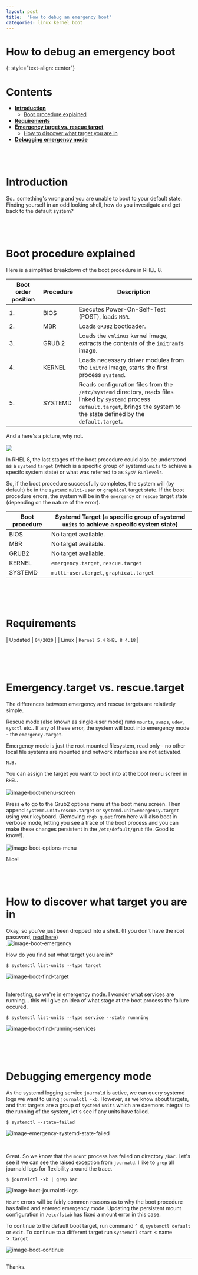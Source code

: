 ```yaml
---
layout: post
title:  "How to debug an emergency boot"
categories: linux kernel boot
---
```


# How to debug an emergency boot
{: style="text-align: center"}

# Contents

- [**Introduction**](#introduction)<br>
  - [Boot procedure explained](#boot-procedure-explained)<br>
- [**Requirements**](#requirements)<br>
- [**Emergency target vs. rescue target**](#emergency-target-vs.-rescue-target)<br>
  - [How to discover what target you are in](#how-to-discover-what-target-you-are-in)<br>
- [**Debugging emergency mode**](#debugging-emergency-mode)
<br><br><br><br>

# Introduction

So.. something's wrong and you are unable to boot to your default state. Finding yourself in an odd looking shell, how do you investigate and get back to the default system?
<br><br><br><br>

# Boot procedure explained

Here is a simplified breakdown of the boot procedure in RHEL 8. 

| Boot order position |Procedure | Description |
|--|-- |--
|1. | BIOS | Executes Power-On-Self-Test (POST), loads `MBR`.|
|2. | MBR | Loads `GRUB2` bootloader.|
|3. | GRUB 2| Loads the `vmlinuz` kernel image, extracts the contents of the `initramfs` image.|
|4. | KERNEL | Loads necessary driver modules from the `initrd` image, starts the first process `systemd`.|
|5. | SYSTEMD | Reads configuration files from the `/etc/systemd` directory, reads files linked by `systemd` process `default.target`, brings the system to the state defined by the `default.target`.|

And a here's a picture, why not.<br><br>
![](https://static.thegeekstuff.com/wp-content/uploads/2011/02/linux-boot-process.png)

In RHEL 8, the last stages of the boot procedure could also be understood as a `systemd` `target` (which is a specific group of systemd `units` to achieve a specifc system state) or what was referred to as `SysV Runlevels`.

So, if the boot procedure successfully completes, the system will (by default) be in the `systemd` `multi-user` or `graphical` target state. If the boot procedure errors, the system will be in the `emergency` or `rescue` target state (depending on the nature of the error).

| Boot procedure | Systemd Target (a specific group of systemd `units` to achieve a specifc system state)
|-- |--
| BIOS | No target available. |
| MBR  | No target available. |
| GRUB2 | No target available. |
| KERNEL | `emergency.target`, `rescue.target` |
| SYSTEMD | `multi-user.target`, `graphical.target`|

<br><br><br>

# Requirements

| Updated | `04/2020` | 
| Linux | `Kernel 5.4` `RHEL 8 4.18` |

<br><br><br>

# Emergency.target vs. rescue.target

The differences between emergency and rescue targets are relatively simple. 

Rescue mode (also known as single-user mode) runs `mounts`, `swaps`, `udev`, `sysctl` etc.. If any of these error, the system will boot into emergency mode - the `emergency.target`.

Emergency mode is just the root mounted filesystem, read only - no other local file systems are mounted and network interfaces are not activated.

`N.B.`

You can assign the target you want to boot into at the boot menu screen in `RHEL`.<br><br>
![image-boot-menu-screen](https://user-images.githubusercontent.com/26765027/93582350-42d8b680-f99a-11ea-8c2e-b5098b85f5d1.png)

Press **`e`** to go to the Grub2 options menu at the boot menu screen. Then append `systemd.unit=rescue.target` or `systemd.unit=emergency.target` using your keyboard. (Removing `rhgb quiet` from here will also boot in verbose mode, letting you see a trace of the boot process and you can make these changes persistent in the `/etc/default/grub` file. Good to know!).<br><br>
![image-boot-options-menu](https://user-images.githubusercontent.com/26765027/93582339-3eac9900-f99a-11ea-929c-0d22632d1cfd.png)

Nice!
<br><br><br><br>

# How to discover what target you are in

Okay, so you've just been dropped into a shell. (If you don't have the root password, [read here](https://access.redhat.com/solutions/3889671))<br>
.![image-boot-emergency](https://user-images.githubusercontent.com/26765027/81922161-9fcef500-95d3-11ea-8344-04e1ae9cdbfa.png)

How do you find out what target you are in?

```
$ systemctl list-units --type target
```

![image-boot-find-target](https://user-images.githubusercontent.com/26765027/81923135-17e9ea80-95d5-11ea-870f-a9c86777489c.png)

<br>
Interesting, so we're in emergency mode. I wonder what services are running... this will give an idea of what stage at the boot process the failure occured.

```
$ systemctl list-units --type service --state runnning
```

![image-boot-find-running-services](https://user-images.githubusercontent.com/26765027/81923751-0f45e400-95d6-11ea-80de-380a0bbe4cdf.png)

<br><br><br>

# Debugging emergency mode

As the systemd logging service `journald` is active, we can query systemd logs we want to using `journalctl -xb`. However, as we know about targets, and that targets are a group of `systemd` `units` which are daemons integral to the running of the system, let's see if any units have failed.

```
$ systemctl --state=failed
```

![image-emergency-systemd-state-failed](https://user-images.githubusercontent.com/26765027/81922021-66968500-95d3-11ea-88e2-21e61ac50630.png)

<br>

Great. So we know that the `mount` process has failed on directory `/bar`. Let's see if we can see the raised exception from `journald`. I like to `grep` all journald logs for flexibility around the trace.

```
$ journalctl -xb | grep bar
```

![image-boot-journalctl-logs](https://user-images.githubusercontent.com/26765027/81922053-74e4a100-95d3-11ea-9dd1-94cd71a7f361.png)

`Mount` errors will be fairly common reasons as to why the boot procedure has failed and entered emergency mode. Updating the persistent mount configuration in `/etc/fstab` has fixed a mount error in this case. 

To continue to the default boot target, run command `^ d`, `systemctl default` or `exit`. To continue to a different target run `systemctl` `start` < name >`.target`

![image-boot-continue](https://user-images.githubusercontent.com/26765027/81930932-2d651180-95e1-11ea-82a2-f5eb56fe3dbf.png)

---

Thanks.


